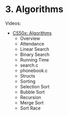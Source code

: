 # 3. Algorithms

Videos:
- [CS50x: Algorithms](https://www.youtube.com/watch?v=jZzyERW7h1A&list=PLhQjrBD2T381WAHyx1pq-sBfykqMBI7V4&index=4)
    - Overview
    - Attendance
    - Linear Search
    - Binary Search
    - Running Time
    - search.c
    - phonebook.c
    - Structs
    - Sorting
    - Selection Sort
    - Bubble Sort
    - Recursion
    - Merge Sort
    - Sort Race